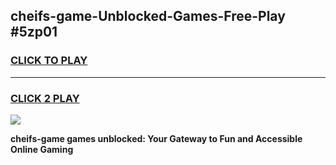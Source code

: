 
## cheifs-game-Unblocked-Games-Free-Play #5zp01
<h3>
<a href="https://us.freeplayer.one?title=cheifs-game&ref=9M">CLICK TO PLAY</a></h3>
<hr>

<h3>
<a href="https://us.freeplayer.one?title=cheifs-game&ref=9M">CLICK 2 PLAY</a>
  
</h3>

<a href="https://us.freeplayer.one?title=cheifs-game&ref=9M"><img src="https://clearcache.store/games.png"></a>


**cheifs-game games unblocked: Your Gateway to Fun and Accessible Online Gaming**
